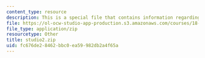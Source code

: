 ```yaml
---
content_type: resource
description: This is a special file that contains information regarding studio 2.
file: https://ol-ocw-studio-app-production.s3.amazonaws.com/courses/18-05-introduction-to-probability-and-statistics-spring-2014/fc676de28462bbc0ea59982db2a4f65a_studio2.zip
file_type: application/zip
resourcetype: Other
title: studio2.zip
uid: fc676de2-8462-bbc0-ea59-982db2a4f65a
---
```

